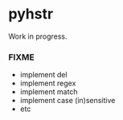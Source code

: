 # pyhstr

Work in progress.

### FIXME 

- implement del
- implement regex
- implement match
- implement case (in)sensitive
- etc